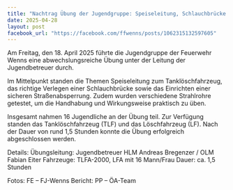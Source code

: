 ```yaml
---
title: "Nachtrag Übung der Jugendgruppe: Speiseleitung, Schlauchbrücke & Geräteeinsatz"
date: 2025-04-28
layout: post
facebook_url: "https://facebook.com/ffwenns/posts/1062315132597605"
---
```


Am Freitag, den 18. April 2025 führte die Jugendgruppe der Feuerwehr Wenns eine abwechslungsreiche Übung unter der Leitung der Jugendbetreuer durch. 

Im Mittelpunkt standen die Themen Speiseleitung zum Tanklöschfahrzeug, das richtige Verlegen einer Schlauchbrücke sowie das Einrichten einer sicheren Straßenabsperrung. Zudem wurden verschiedene Strahlrohre getestet, um die Handhabung und Wirkungsweise praktisch zu üben. 

Insgesamt nahmen 16 Jugendliche an der Übung teil. Zur Verfügung standen das Tanklöschfahrzeug (TLF) und das Löschfahrzeug (LF). Nach der Dauer von rund 1,5 Stunden konnte die Übung erfolgreich abgeschlossen werden. 

Details:
 Übungsleitung: Jugendbetreuer HLM Andreas Bregenzer / OLM Fabian Eiter
 Fahrzeuge: TLFA-2000, LFA mit 16 Mann/Frau
 Dauer: ca. 1,5 Stunden

 Fotos: FE – FJ-Wenns
 Bericht: PP – ÖA-Team